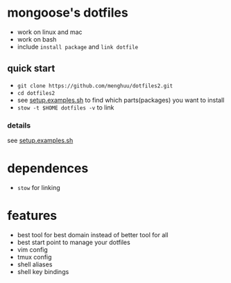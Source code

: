 # mongoose's dotfiles 

- work on linux and mac
- work on bash
- include `install package` and `link dotfile`

## quick start

- `git clone https://github.com/menghuu/dotfiles2.git`
- `cd dotfiles2`
- see [setup.examples.sh](./setup.examples.sh) to find which parts(packages) you want to install
- `stow -t $HOME dotfiles -v` to link 

### details

see [setup.examples.sh](./setup.examples.bash)

# dependences

- `stow` for linking

# features

- best tool for best domain instead of better tool for all
- best start point to manage your dotfiles
- vim config
- tmux config
- shell aliases
- shell key bindings